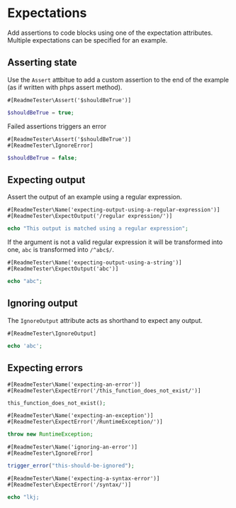 # Expectations

Add assertions to code blocks using one of the expectation attributes.
Multiple expectations can be specified for an example.

## Asserting state

Use the `Assert` attbitue to add a custom assertion to the end of the example
(as if written with phps assert method).

```
#[ReadmeTester\Assert('$shouldBeTrue')]
```
```php
$shouldBeTrue = true;
```

Failed assertions triggers an error

```
#[ReadmeTester\Assert('$shouldBeTrue')]
#[ReadmeTester\IgnoreError]
```
```php
$shouldBeTrue = false;
```

## Expecting output

Assert the output of an example using a regular expression.

```
#[ReadmeTester\Name('expecting-output-using-a-regular-expression')]
#[ReadmeTester\ExpectOutput('/regular expression/')]
```
```php
echo "This output is matched using a regular expression";
```

If the argument is not a valid regular expression it will be transformed into
one, `abc` is transformed into `/^abc$/`.

```
#[ReadmeTester\Name('expecting-output-using-a-string')]
#[ReadmeTester\ExpectOutput('abc')]
```
```php
echo "abc";
```

## Ignoring output

The `IgnoreOutput` attribute acts as shorthand to expect any output.

```
#[ReadmeTester\IgnoreOutput]
```
```php
echo 'abc';
```

## Expecting errors

```
#[ReadmeTester\Name('expecting-an-error')]
#[ReadmeTester\ExpectError('/this_function_does_not_exist/')]
```
```php
this_function_does_not_exist();
```

```
#[ReadmeTester\Name('expecting-an-exception')]
#[ReadmeTester\ExpectError('/RuntimeException/')]
```
```php
throw new RuntimeException;
```

```
#[ReadmeTester\Name('ignoring-an-error')]
#[ReadmeTester\IgnoreError]
```
```php
trigger_error("this-should-be-ignored");
```

```
#[ReadmeTester\Name('expecting-a-syntax-error')]
#[ReadmeTester\ExpectError('/syntax/')]
```
```php
echo "lkj;
```
